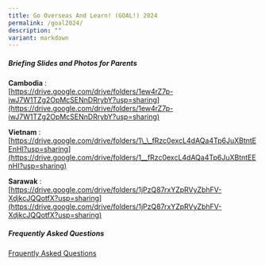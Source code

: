 ```yaml
---
title: Go Overseas And Learn! (GOAL!) 2024
permalink: /goal2024/
description: ""
variant: markdown
---
```

##### Briefing Slides and Photos for Parents

**Cambodia** :<br>
[https://drive.google.com/drive/folders/1ew4rZ7p-iwJ7W1TZg2OpMcSENnDRrybY?usp=sharing](https://drive.google.com/drive/folders/1ew4rZ7p-iwJ7W1TZg2OpMcSENnDRrybY?usp=sharing)

**Vietnam** :<br>
[https://drive.google.com/drive/folders/1\_\_fRzc0excL4dAQa4Tp6JuXBtntEEnHI?usp=sharing](https://drive.google.com/drive/folders/1__fRzc0excL4dAQa4Tp6JuXBtntEEnHI?usp=sharing)

**Sarawak** :<br>
[https://drive.google.com/drive/folders/1jPzQ87rxYZpRVyZbhFV-XdjkcJQQotfX?usp=sharing](https://drive.google.com/drive/folders/1jPzQ87rxYZpRVyZbhFV-XdjkcJQQotfX?usp=sharing)


##### Frequently Asked Questions
[Frquently Asked Questions](/files/goal-faq-2023.pdf)